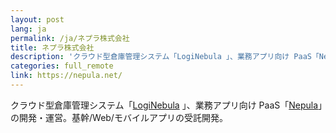 ```yaml
---
layout: post
lang: ja
permalink: /ja/ネプラ株式会社
title: ネプラ株式会社
description: 'クラウド型倉庫管理システム「LogiNebula 」、業務アプリ向け PaaS「Nepula」の開発・運営。基幹/Web/モバイルアプリの受託開発。'
categories: full_remote
link: https://nepula.net/
---
```


<p>クラウド型倉庫管理システム「<a href="https://loginebula.com/">LogiNebula</a> 」、業務アプリ向け PaaS「<a href="https://nepula.net/">Nepula</a>」の開発・運営。基幹/Web/モバイルアプリの受託開発。</p>
